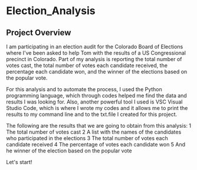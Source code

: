 # Election_Analysis

## Project Overview

I am participating in an election audit for the Colorado Board of Elections where I've been asked to help Tom with the results of a US Congressional precinct in Colorado.
Part of my analysis is reporting the total number of votes cast, the total number of votes each candidate received, the percentage each candidate won, and the winner of the elections based on the popular vote.

For this analysis and to automate the process, I used the Python programming language, which through codes helped me find the data and results I was looking for. Also, another powerful tool I used is VSC Visual Studio Code, which is where I wrote my codes and it allows me to print the results to my command line and to the txt.file I created for this project.

The following are the results that we are going to obtain from this analysis:
1 The total number of votes cast
2 A list with the names of the candidates who participated in the elections
3 The total number of votes each candidate received
4 The percentage of votes each candidate won
5 And he winner of the election based on the popular vote

Let's start!